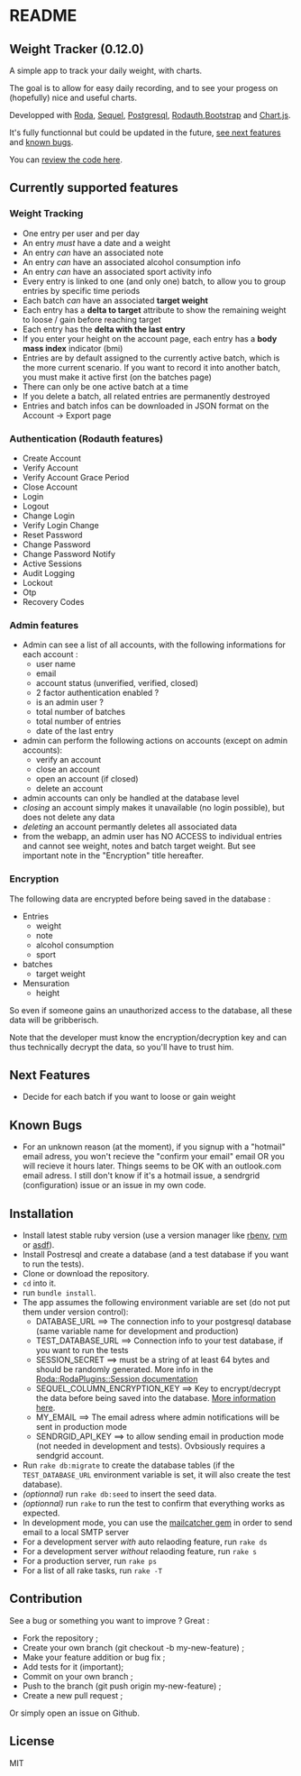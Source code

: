 # README

## Weight Tracker (0.12.0)

A simple app to track your daily weight, with charts.

The goal is to allow for easy daily recording, and to see your progess on (hopefully) nice and useful charts.

Developped with [Roda](http://roda.jeremyevans.net/index.html),
[Sequel](http://sequel.jeremyevans.net/), [Postgresql](https://www.postgresql.org/),
[Rodauth](http://rodauth.jeremyevans.net/),[Bootstrap](https://getbootstrap.com/) and [Chart.js](https://www.chartjs.org/).

It's fully functionnal but could be updated in the future, [see next features](#next-features) and [known bugs](#known-bugs).

You can [review the code here](https://github.com/loranger32/weight_tracker_roda).


## Currently supported features

### Weight Tracking

- One entry per user and per day
- An entry _must_ have a date and a weight
- An entry _can_ have an associated note
- An entry _can_ have an associated alcohol consumption info
- An entry _can_ have an associated sport activity info
- Every entry is linked to one (and only one) batch, to allow you to group entries by specific time periods
- Each batch _can_ have an associated **target weight**
- Each entry has a **delta to target** attribute to show the remaining weight to loose / gain before reaching target
- Each entry has the **delta with the last entry**
- If you enter your height on the account page, each entry has a **body mass index** indicator (bmi)
- Entries are by default assigned to the currently active batch, which is the more current scenario. If you want to record it into another batch, you must make it active first (on the batches page)
- There can only be one active batch at a time
- If you delete a batch, all related entries are permanently destroyed
- Entries and batch infos can be downloaded in JSON format on the Account -> Export page


### Authentication (Rodauth features)

- Create Account
- Verify Account
- Verify Account Grace Period
- Close Account
- Login
- Logout
- Change Login
- Verify Login Change
- Reset Password
- Change Password
- Change Password Notify
- Active Sessions
- Audit Logging
- Lockout
- Otp
- Recovery Codes

### Admin features

- Admin can see a list of all accounts, with the following informations for each account :
  - user name
  - email
  - account status (unverified, verified, closed)
  - 2 factor authentication enabled ?
  - is an admin user ?
  - total number of batches
  - total number of entries
  - date of the last entry
- admin can perform the following actions on accounts (except on admin accounts):
  - verify an account
  - close an account
  - open an account (if closed)
  - delete an account
- admin accounts can only be handled at the database level
- _closing_ an account simply makes it unavailable (no login possible), but does not delete any data
- _deleting_ an account permantly deletes all associated data
- from the webapp, an admin user has NO ACCESS to individual entries and cannot see weight, notes and batch target weight. But see important note in the "Encryption" title hereafter.


### Encryption

The following data are encrypted before being saved in the database :

- Entries
   - weight
   - note
   - alcohol consumption
   - sport
- batches
  - target weight
- Mensuration
  - height

So even if someone gains an unauthorized access to the database, all these data will be gribberisch.

Note that the developer must know the encryption/decryption key and can thus technically decrypt the data, so you'll have to trust him.


## Next Features

- Decide for each batch if you want to loose or gain weight

## Known Bugs

- For an unknown reason (at the moment), if you signup with a "hotmail" email adress, you won't recieve the "confirm your email" email OR you will recieve it hours later. Things seems to be OK with an outlook.com email adress. I still don't know if it's a hotmail issue, a sendrgrid (configuration) issue or an issue in my own code.


## Installation

- Install latest stable ruby version (use a version manager like [rbenv](https://github.com/rbenv/rbenv), [rvm](https://rvm.io/) or [asdf](https://github.com/asdf-vm/asdf-ruby)).
- Install Postresql and create a database (and a test database if you want to run the tests).
- Clone or download the repository.
- `cd` into it.
- run `bundle install`.
- The app assumes the following environment variable are set (do not put them under version control):
  - DATABASE_URL ==> The connection info to your postgresql database (same variable name for development and production)
  - TEST_DATABASE_URL ==> Connection info to your test database, if you want to run the tests
  - SESSION_SECRET ==> must be a string of at least 64 bytes and should be randomly generated. More info in the [Roda::RodaPlugins::Session documentation](http://roda.jeremyevans.net/rdoc/classes/Roda/RodaPlugins/Sessions.html)
  - SEQUEL_COLUMN_ENCRYPTION_KEY ==> Key to encrypt/decrypt the data before being saved into the database. [More information here](http://sequel.jeremyevans.net/rdoc-plugins/classes/Sequel/Plugins/ColumnEncryption.html).
  - MY_EMAIL ==> The email adress where admin notifications will be sent in production mode
  - SENDRGID_API_KEY ==> to allow sending email in production mode (not needed in development and tests). Ovbsiously requires a sendgrid account.
- Run `rake db:migrate` to create the database tables (if the `TEST_DATABASE_URL` environment variable is set, it will also create the test database).
- _(optionnal)_ run `rake db:seed` to insert the seed data.
- _(optionnal)_ run `rake` to run the test to confirm that everything works as expected.
- In development mode, you can use the [mailcatcher gem](https://rubygems.org/gems/mailcatcher) in order to send email to a local SMTP server
- For a development server _with_ auto relaoding feature, run `rake ds`
- For a development server _without_ relaoding feature, run `rake s`
- For a production server, run `rake ps`
- For a list of all rake tasks, run `rake -T`

## Contribution

See a bug or something you want to improve ? Great :
- Fork the repository ;
- Create your own branch (git checkout -b my-new-feature) ;
- Make your feature addition or bug fix ;
- Add tests for it (important);
- Commit on your own branch ;
- Push to the branch (git push origin my-new-feature) ;
- Create a new pull request ;

Or simply open an issue on Github.

## License

MIT
